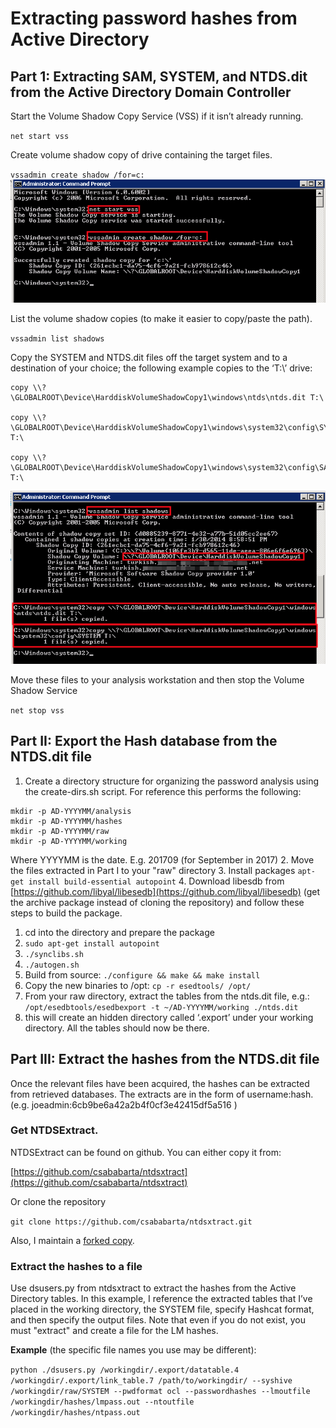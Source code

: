 # Extracting password hashes from Active Directory

## Part 1:  Extracting SAM, SYSTEM, and NTDS.dit from the Active Directory Domain Controller

Start the Volume Shadow Copy Service (VSS) if it isn’t already running.

  `net start vss`

Create volume shadow copy of drive containing the target files.

  `vssadmin create shadow /for=c:`
  ![image alt text](../images/image_0.png)

List  the volume shadow copies (to make it easier to copy/paste the path).

  `vssadmin list shadows`

Copy the SYSTEM and NTDS.dit files off the target system and to a destination of your choice; the following example copies to the ‘T:\’ drive:
```
copy \\?\GLOBALROOT\Device\HarddiskVolumeShadowCopy1\windows\ntds\ntds.dit T:\

copy \\?\GLOBALROOT\Device\HarddiskVolumeShadowCopy1\windows\system32\config\SYSTEM T:\

copy \\?\GLOBALROOT\Device\HarddiskVolumeShadowCopy1\windows\system32\config\SAM T:\
```

![image alt text](../images/image_1.png)

Move these files to your analysis workstation and then stop the Volume Shadow Service

  `net stop vss`

## Part II: Export the Hash database from the NTDS.dit file

1. Create a directory structure for organizing the password analysis using the create-dirs.sh script.  For reference this performs the following:
```
mkdir -p AD-YYYYMM/analysis
mkdir -p AD-YYYYMM/hashes
mkdir -p AD-YYYYMM/raw
mkdir -p AD-YYYYMM/working
```
Where YYYYMM is the date.  E.g. 201709  (for September in 2017)
2. Move the files extracted in Part I to your "raw" directory
3. Install packages
  `apt-get install build-essential autopoint`
4. Download libesdb from [https://github.com/libyal/libesedb](https://github.com/libyal/libesedb)  (get the archive package instead of cloning the repository) and follow these steps to build the package.
  1. cd into the directory and prepare the package
  2. `sudo apt-get install autopoint`
  3. `./synclibs.sh`
  4. `./autogen.sh`
  5. Build from source:
    `./configure && make && make install`
  6. Copy the new binaries to /opt:
    `cp -r esedtools/ /opt/`
5. From your raw directory, extract the tables from the ntds.dit file, e.g.:
    `/opt/esedbtools/esedbexport -t ~/AD-YYYYMM/working ./ntds.dit`
6. this will create an hidden directory called ‘.export’ under your working directory.  All the tables should now be there. 

## Part III:  Extract the hashes from the NTDS.dit file

Once the relevant files have been acquired, the hashes can be extracted from retrieved databases.  The extracts are in the form of username:hash.  (e.g. joeadmin:6cb9be6a42a2b4f0cf3e42415df5a516 )



### Get NTDSExtract.

NTDSExtract can be found on github.  You can either copy it from:

[https://github.com/csababarta/ntdsxtract](https://github.com/csababarta/ntdsxtract)

Or clone the repository

  `git clone https://github.com/csababarta/ntdsxtract.git`

Also, I maintain a [forked copy](https://github.com/ktneely/ntdsxtract).

### Extract the hashes to a file

Use dsusers.py from ntdsxtract to extract the hashes from the Active Directory tables. In this example, I reference the extracted tables that I’ve placed in the working directory, the SYSTEM file, specify Hashcat format, and then specify the output files.  Note that even if you do not exist, you must "extract" and create a file for the LM hashes.

**Example** (the specific file names you use may be different):

`python ./dsusers.py /workingdir/.export/datatable.4 /workingdir/.export/link_table.7 /path/to/workingdir/ --syshive /workingdir/raw/SYSTEM --pwdformat ocl --passwordhashes --lmoutfile /workingdir/hashes/lmpass.out --ntoutfile /workingdir/hashes/ntpass.out`

